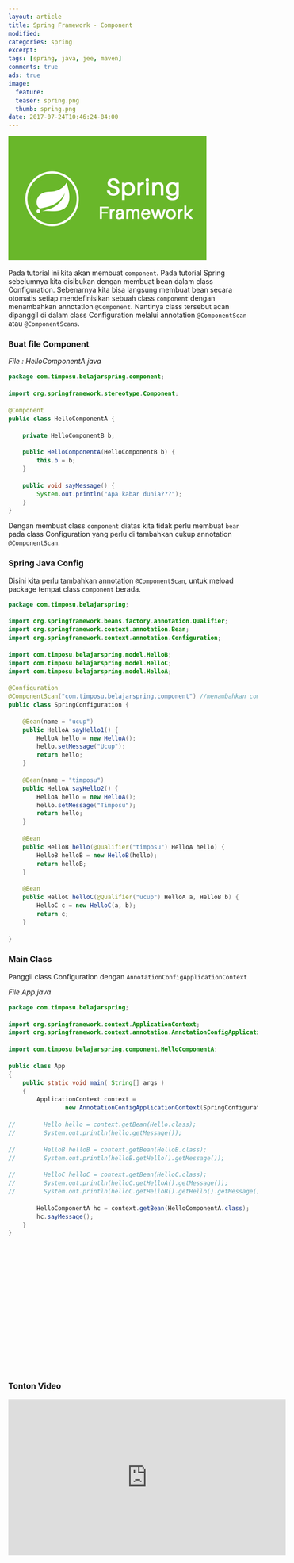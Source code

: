 ```yaml
---
layout: article
title: Spring Framework - Component
modified:
categories: spring
excerpt:
tags: [spring, java, jee, maven]
comments: true
ads: true
image:
  feature:
  teaser: spring.png
  thumb: spring.png
date: 2017-07-24T10:46:24-04:00
---
```


![Spring](/images/spring.png)

Pada tutorial ini kita akan membuat `component`. Pada tutorial Spring sebelumnya kita disibukan dengan membuat bean dalam class Configuration. Sebenarnya kita bisa langsung membuat bean secara otomatis setiap mendefinisikan sebuah class `component` dengan menambahkan annotation `@Component`. Nantinya class tersebut acan dipanggil di dalam class Configuration melalui annotation `@ComponentScan` atau `@ComponentScans`.

### Buat file Component

*File : HelloComponentA.java*

```java
package com.timposu.belajarspring.component;

import org.springframework.stereotype.Component;

@Component
public class HelloComponentA {
	
	private HelloComponentB b;
	
	public HelloComponentA(HelloComponentB b) {
		this.b = b;
	}

	public void sayMessage() {
		System.out.println("Apa kabar dunia???");
	}
}
```

Dengan membuat class `component` diatas kita tidak perlu membuat `bean` pada class Configuration yang perlu di tambahkan cukup annotation `@ComponentScan`.


### Spring Java Config

Disini kita perlu tambahkan annotation `@ComponentScan`, untuk meload package tempat class `component` berada.

```java
package com.timposu.belajarspring;

import org.springframework.beans.factory.annotation.Qualifier;
import org.springframework.context.annotation.Bean;
import org.springframework.context.annotation.Configuration;

import com.timposu.belajarspring.model.HelloB;
import com.timposu.belajarspring.model.HelloC;
import com.timposu.belajarspring.model.HelloA;

@Configuration
@ComponentScan("com.timposu.belajarspring.component") //menambahkan componenscan
public class SpringConfiguration {
	
	@Bean(name = "ucup")
	public HelloA sayHello1() {
		HelloA hello = new HelloA();
		hello.setMessage("Ucup");
		return hello;
	}
	
	@Bean(name = "timposu")
	public HelloA sayHello2() {
		HelloA hello = new HelloA();
		hello.setMessage("Timposu");
		return hello;
	}
	
	@Bean
	public HelloB hello(@Qualifier("timposu") HelloA hello) {
		HelloB helloB = new HelloB(hello);
		return helloB;
	}
	
	@Bean
	public HelloC helloC(@Qualifier("ucup") HelloA a, HelloB b) {
		HelloC c = new HelloC(a, b);
		return c;
	}
	
}
```

### Main Class

Panggil class Configuration dengan `AnnotationConfigApplicationContext`

*File App.java*

```java
package com.timposu.belajarspring;

import org.springframework.context.ApplicationContext;
import org.springframework.context.annotation.AnnotationConfigApplicationContext;

import com.timposu.belajarspring.component.HelloComponentA;

public class App 
{
    public static void main( String[] args )
    {
        ApplicationContext context = 
        		new AnnotationConfigApplicationContext(SpringConfiguration.class);
        
//        Hello hello = context.getBean(Hello.class);
//        System.out.println(hello.getMessage());
        
//        HelloB helloB = context.getBean(HelloB.class);
//        System.out.println(helloB.getHello().getMessage());
        
//        HelloC helloC = context.getBean(HelloC.class);
//        System.out.println(helloC.getHelloA().getMessage());
//        System.out.println(helloC.getHelloB().getHello().getMessage());
        
        HelloComponentA hc = context.getBean(HelloComponentA.class);
        hc.sayMessage();
    }
}
```


<center><script async src="//pagead2.googlesyndication.com/pagead/js/adsbygoogle.js"></script><!-- BOX--><ins class="adsbygoogle"  style="display:inline-block;width:300px;height:250px" data-ad-client="ca-pub-4504493660273886" data-ad-slot="1638134271"></ins><script>(adsbygoogle = window.adsbygoogle || []).push({});</script></center>


### Tonton Video

<iframe width="560" height="315" src="https://www.youtube.com/embed/DU-Z88X7wlA" frameborder="0" allowfullscreen></iframe>
